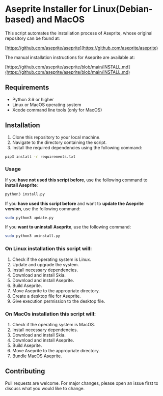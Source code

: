 # Aseprite Installer for Linux(Debian-based) and MacOS

This script automates the installation process of Aseprite, whose original repository can be found at:

[https://github.com/aseprite/aseprite](https://github.com/aseprite/aseprite)

The manual installation instructions for Aseprite are available at:

[https://github.com/aseprite/aseprite/blob/main/INSTALL.md](https://github.com/aseprite/aseprite/blob/main/INSTALL.md)

## Requirements

- Python 3.6 or higher
- Linux or MacOS operating system
- Xcode command line tools (only for MacOS)

## Installation

1. Clone this repository to your local machine.
2. Navigate to the directory containing the script.
3. Install the required dependencies using the following command:
```bash
pip3 install -r requirements.txt
```

### Usage

If you **have not used this script before**, use the following command to **install Aseprite**:
```bash
python3 install.py
```

If you **have used this script before** and want to **update the Aseprite version**, use the following command:
```bash
sudo python3 update.py
```

If you **want to uninstall Aseprite**, use the following command:
```bash
sudo python3 uninstall.py
```

### On Linux installation  this script will:
  1. Check if the operating system is Linux. 
  2. Update and upgrade the system.
  3. Install necessary dependencies. 
  4. Download and install Skia. 
  5. Download and install Aseprite. 
  6. Build Aseprite. 
  7. Move Aseprite to the appropriate directory. 
  8. Create a desktop file for Aseprite. 
  9. Give execution permission to the desktop file. 

### On MacOs installation this script will:
  1. Check if the operating system is MacOS.
  2. Install necessary dependencies.
  3. Download and install Skia.
  4. Download and install Aseprite.
  5. Build Aseprite.
  6. Move Aseprite to the appropriate directory.
  7. Bundle MacOS Aseprite.

## Contributing
Pull requests are welcome. For major changes, please open an issue first to discuss what you would like to change.
